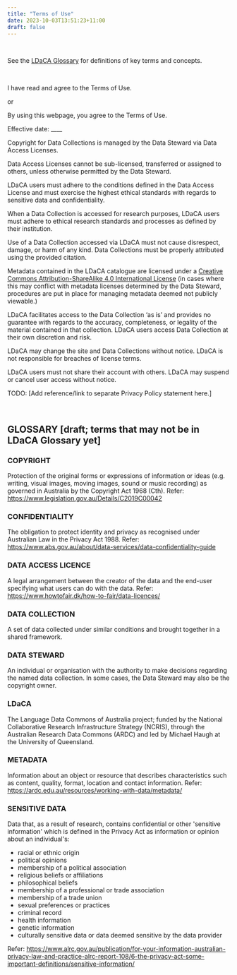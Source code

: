 ```yaml
---
title: "Terms of Use"
date: 2023-10-03T13:51:23+11:00
draft: false
---
```


<br>

See the [LDaCA Glossary](https://docs.ldaca.edu.au/other-resources/glossary/) for definitions of key terms and concepts.

<br>

I have read and agree to the Terms of Use.

or

By using this webpage, you agree to the Terms of Use.

Effective date:  ____

Copyright for Data Collections is managed by the Data Steward via Data Access Licenses.

Data Access Licenses cannot be sub-licensed, transferred or assigned to others, unless otherwise permitted by the Data Steward. 

LDaCA users must adhere to the conditions defined in the Data Access License and must exercise the highest ethical standards with regards to sensitive data and confidentiality. 

When a Data Collection is accessed for research purposes, LDaCA users must adhere to ethical research standards and processes as defined by their institution. 

Use of a Data Collection accessed via LDaCA must not cause disrespect, damage, or harm of any kind. Data Collections must be properly attributed using the provided citation.

Metadata contained in the LDaCA catalogue are licensed under a [Creative Commons Attribution-ShareAlike 4.0 International License](https://creativecommons.org/licenses/by-sa/4.0/) (in cases where this may conflict with metadata licenses determined by the Data Steward, procedures are put in place for managing metadata deemed not publicly viewable.)

LDaCA facilitates access to the Data Collection ‘as is’ and provides no guarantee with regards to the accuracy, completeness, or legality of the material contained in that collection. LDaCA users access Data Collection at their own discretion and risk. 

LDaCA may change the site and Data Collections without notice. LDaCA is not responsible for breaches of license terms. 

LDaCA users must not share their account with others. LDaCA may suspend or cancel user access without notice.  

TODO: [Add reference/link to separate Privacy Policy statement here.]

<br>

## GLOSSARY [draft; terms that may not be in LDaCA Glossary yet]

### COPYRIGHT
Protection of the original forms or expressions of information or ideas (e.g. writing, visual images, moving images, sound or music recording) as governed in Australia by the Copyright Act 1968 (Cth).
Refer: https://www.legislation.gov.au/Details/C2019C00042

### CONFIDENTIALITY
The obligation to protect identity and privacy as recognised under Australian Law in the Privacy Act 1988.
Refer: https://www.abs.gov.au/about/data-services/data-confidentiality-guide

### DATA ACCESS LICENCE
A legal arrangement between the creator of the data and the end-user specifying what users can do with the data.
Refer: https://www.howtofair.dk/how-to-fair/data-licences/

### DATA COLLECTION
A set of data collected under similar conditions and brought together in a shared framework.
 
### DATA STEWARD
An individual or organisation with the authority to make decisions regarding the named data collection. In some cases, the Data Steward may also be the copyright owner.
 
### LDaCA
The Language Data Commons of Australia project; funded by the National Collaborative Research Infrastructure Strategy (NCRIS), through the Australian Research Data Commons (ARDC) and led by Michael Haugh at the University of Queensland.

### METADATA
Information about an object or resource that describes characteristics such as content, quality, format, location and contact information.
Refer: https://ardc.edu.au/resources/working-with-data/metadata/

### SENSITIVE DATA
Data that, as a result of research, contains confidential or other 'sensitive information' which is defined in the Privacy Act as information or opinion about an individual's:
- racial or ethnic origin
- political opinions
- membership of a political association
- religious beliefs or affiliations
- philosophical beliefs
- membership of a professional or trade association
- membership of a trade union
- sexual preferences or practices
- criminal record
- health information
- genetic information
- culturally sensitive data or data deemed sensitive by the data provider

Refer: https://www.alrc.gov.au/publication/for-your-information-australian-privacy-law-and-practice-alrc-report-108/6-the-privacy-act-some-important-definitions/sensitive-information/
